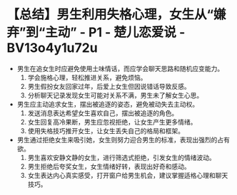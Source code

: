 # 【总结】男生利用失格心理，女生从“嫌弃”到“主动” - P1 - 楚儿恋爱说 - BV13o4y1u72u

-   男生在追女生时应避免使用土味情话，而应学会聊天思路和随机应变能力。
    1.  学会施格心理，轻松推进关系，避免烦恼。
    2.  男生假扮女友回家过年，后爱上女生但因说错话导致反感。
    3.  分析聊天记录发现女生可能对关系不满，男生未了解女生心思。
-   男生应主动追求女生，摆出被追逐的姿态，避免被动失去主动权。
    1.  发送消息表达希望女生喜欢自己，摆出被追逐的角色。
    2.  女生回复高冷果断，男生应忽视拒绝，让女生产生更多情绪。
    3.  使用失格技巧推开女生，让女生丢失自己的格局和框架。
-   男生通过拒绝女生来吸引她，女生则努力迎合男生的标准，表现出强烈的占有欲。
    1.  男生喜欢安静文静的女生，进行筛选式拒绝，引发女生的情绪波动。
    2.  男生拒绝后夸奖女生，女生情绪好转，表现出好奇和感动。
    3.  女生表达内心真实感受，打开窗户给男生机会，建议掌握适格心理和聊天技巧。